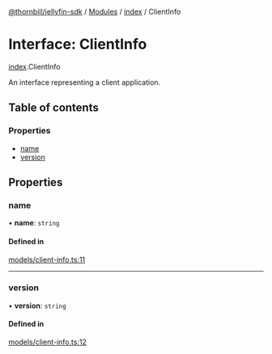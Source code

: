 [@thornbill/jellyfin-sdk](../README.md) / [Modules](../modules.md) / [index](../modules/index.md) / ClientInfo

# Interface: ClientInfo

[index](../modules/index.md).ClientInfo

An interface representing a client application.

## Table of contents

### Properties

- [name](index.ClientInfo.md#name)
- [version](index.ClientInfo.md#version)

## Properties

### name

• **name**: `string`

#### Defined in

[models/client-info.ts:11](https://github.com/thornbill/jellyfin-sdk-typescript/blob/1142a3e/src/models/client-info.ts#L11)

___

### version

• **version**: `string`

#### Defined in

[models/client-info.ts:12](https://github.com/thornbill/jellyfin-sdk-typescript/blob/1142a3e/src/models/client-info.ts#L12)
